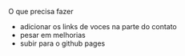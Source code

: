 O que precisa fazer
 - adicionar os links de voces na parte do contato
 - pesar em melhorias
 - subir para o github pages
  